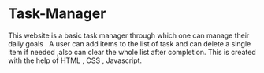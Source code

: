 # Task-Manager
This website is a basic task manager through which one can manage their daily goals . A user can add items to the list of task and can delete a single item if needed ,also can clear the whole list after completion. This is created with the help of HTML , CSS , Javascript.
